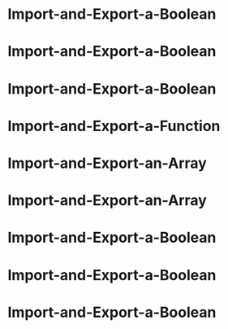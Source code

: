 # Import-and-Export-a-Boolean
# Import-and-Export-a-Boolean
# Import-and-Export-a-Boolean
# Import-and-Export-a-Function
# Import-and-Export-an-Array
# Import-and-Export-an-Array
# Import-and-Export-a-Boolean
# Import-and-Export-a-Boolean
# Import-and-Export-a-Boolean
